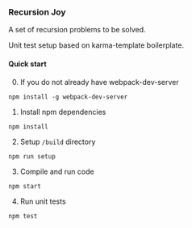 ### Recursion Joy

A set of recursion problems to be solved.

Unit test setup based on karma-template boilerplate.

#### Quick start
0) If you do not already have webpack-dev-server
```
npm install -g webpack-dev-server
```

1) Install npm dependencies
```
npm install
```

2) Setup `/build` directory
```
npm run setup
```

3) Compile and run code
```
npm start
```

4) Run unit tests
```
npm test
```